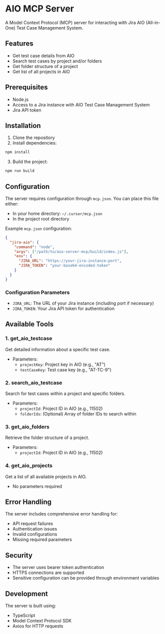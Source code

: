 # AIO MCP Server

A Model Context Protocol (MCP) server for interacting with Jira AIO (All-in-One) Test Case Management System.

## Features

- Get test case details from AIO
- Search test cases by project and/or folders
- Get folder structure of a project
- Get list of all projects in AIO

## Prerequisites

- Node.js
- Access to a Jira instance with AIO Test Case Management System
- Jira API token

## Installation

1. Clone the repository
2. Install dependencies:
```bash
npm install
```
3. Build the project:
```bash
npm run build
```

## Configuration

The server requires configuration through `mcp.json`. You can place this file either:
- In your home directory: `~/.cursor/mcp.json`
- In the project root directory

Example `mcp.json` configuration:

```json
{
  "jira-aio": {
    "command": "node",
    "args": ["/path/to/aio-server-mcp/build/index.js"],
    "env": {
      "JIRA_URL": "https://your-jira-instance:port",
      "JIRA_TOKEN": "your-base64-encoded-token"
    }
  }
}
```

### Configuration Parameters

- `JIRA_URL`: The URL of your Jira instance (including port if necessary)
- `JIRA_TOKEN`: Your Jira API token for authentication

## Available Tools

### 1. get_aio_testcase
Get detailed information about a specific test case.
- Parameters:
  - `projectKey`: Project key in AIO (e.g., "AT")
  - `testCaseKey`: Test case key (e.g., "AT-TC-9")

### 2. search_aio_testcase
Search for test cases within a project and specific folders.
- Parameters:
  - `projectId`: Project ID in AIO (e.g., 11502)
  - `folderIds`: (Optional) Array of folder IDs to search within

### 3. get_aio_folders
Retrieve the folder structure of a project.
- Parameters:
  - `projectId`: Project ID in AIO (e.g., 11502)

### 4. get_aio_projects
Get a list of all available projects in AIO.
- No parameters required

## Error Handling

The server includes comprehensive error handling for:
- API request failures
- Authentication issues
- Invalid configurations
- Missing required parameters

## Security

- The server uses bearer token authentication
- HTTPS connections are supported
- Sensitive configuration can be provided through environment variables

## Development

The server is built using:
- TypeScript
- Model Context Protocol SDK
- Axios for HTTP requests
